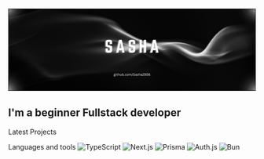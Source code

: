 ![Header](https://github.com/Sasha2956/sasha2956/blob/main/assets/banner.png)

## I'm a beginner Fullstack developer

Latest Projects

Languages and tools
![TypeScript](https://img.shields.io/badge/TypeScript-000?style=for-the-badge&logo=typescript&logoColor=2F74C0)
![Next.js](https://img.shields.io/badge/Next.js-000?style=for-the-badge&logo=next.js&logoColor=FFF)
![Prisma](https://img.shields.io/badge/Prisma-FFF?style=for-the-badge&logo=prisma&logoColor=3B647B)
![Auth.js](https://img.shields.io/badge/Auth.js-000?style=for-the-badge&logo=auth&logoColor=3B647B)
![Bun](https://img.shields.io/badge/Bun-000?style=for-the-badge&logo=bun)